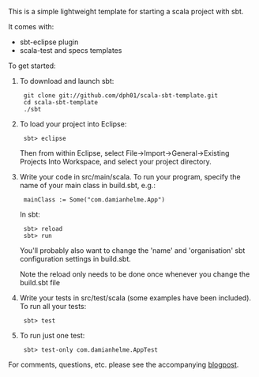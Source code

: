 This is a simple lightweight template for starting a scala project with sbt.

It comes with:

* sbt-eclipse plugin
* scala-test and specs templates

To get started:

1. To download and launch sbt: 

        git clone git://github.com/dph01/scala-sbt-template.git
        cd scala-sbt-template
        ./sbt 

3. To load your project into Eclipse:

        sbt> eclipse
        
    Then from within Eclipse, select File->Import->General->Existing Projects Into Workspace, and select your project directory.
   
2. Write your code in src/main/scala. To run your program, specify the name of your main class in build.sbt, e.g.:

        mainClass := Some("com.damianhelme.App")

    In sbt:
   
        sbt> reload
        sbt> run        
        
    You'll probably also want to change the 'name' and 'organisation' sbt configuration settings in build.sbt.
   
    Note the reload only needs to be done once whenever you change the build.sbt file

3. Write your tests in src/test/scala (some examples have been included). To run all your tests:

        sbt> test
        
4. To run just one test:

        sbt> test-only com.damianhelme.AppTest
        
For comments, questions, etc. please see the accompanying [blogpost](http://tech.damianhelme.com/scala-sbt-template).



